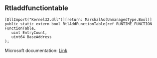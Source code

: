 ## Rtladdfunctiontable

```
[DllImport("Kernel32.dll")][return: MarshalAs(UnmanagedType.Bool)]
public static extern bool RtlAddFunctionTable(ref RUNTIME_FUNCTION FunctionTable,
   uint EntryCount,
   uint64 BaseAddress
);
```

Microsoft documentation: [Link](https://learn.microsoft.com/en-us/windows/win32/api/winnt/nf-winnt-rtladdfunctiontable)
